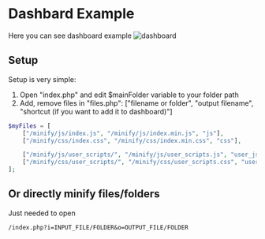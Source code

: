 # Dashbard Example

Here you can see dashboard example
![dashboard](https://i.ibb.co/p3WGtHf/image.png)

## Setup
Setup is very simple:
1) Open "index.php" and edit $mainFolder variable to your folder path
2) Add, remove files in "files.php": 
["filename or folder", "output filename", "shortcut (if you want to add it to dashboard)"]

```php
$myFiles = [
    ["/minify/js/index.js", "/minify/js/index.min.js", "js"],
    ["/minify/css/index.css", "/minify/css/index.min.css", "css"],

    ["/minify/js/user_scripts/", "/minify/js/user_scripts.js", "user_js_scripts"],
    ["/minify/css/user_scripts/", "/minify/css/user_scripts.css", "user_css_scripts"]
];

```

## Or directly minify files/folders
Just needed to open
```
/index.php?i=INPUT_FILE/FOLDER&o=OUTPUT_FILE/FOLDER

```
